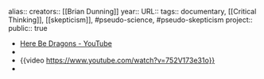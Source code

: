 alias::
creators:: [[Brian Dunning]] 
year::
URL::
tags:: documentary, [[Critical Thinking]], [[skepticism]], #pseudo-science, #pseudo-skepticism 
project::
public:: true

- [Here Be Dragons - YouTube](https://www.youtube.com/watch?v=752V173e31o)
-
- {{video https://www.youtube.com/watch?v=752V173e31o}}
-